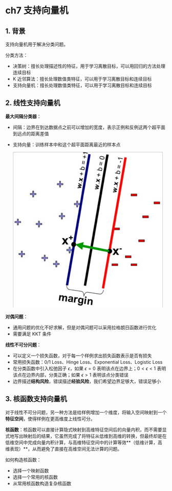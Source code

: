 # ch7 支持向量机

## 1. 背景

支持向量机用于解决分类问题。

分类方法：

- 决策树：擅长处理描述性的特征，用于学习离散目标，可以用回归的方法处理连续目标
- K 近邻算法：擅长处理数值类特征，可以用于学习离散目标和连续目标
- 支持向量机：擅长处理数值类特征，可以用于学习离散目标和连续目标

## 2. 线性支持向量机

**最大间隔分类器**：

- 间隔：边界在到达数据点之前可以增加的宽度，表示正例和反例这两个超平面到远点的距离差值

- 支持向量：训练样本中和这个超平面距离最近的样本点

    ![支持向量机](img/%E6%94%AF%E6%8C%81%E5%90%91%E9%87%8F%E6%9C%BA.jpg)

**对偶问题**：

- 通用问题的优化不好求解，但是对偶问题可以采用拉格朗日函数进行优化
- 需要满足 KKT 条件

**线性不可分问题**：

- 可以定义一个损失函数，对于每一个样例求出损失函数表示是否有损失
- 常用损失函数：0/1 Loss、Hinge Loss、Exponential Loss、Logistic Loss
- 在分类函数中引入松弛因子 $\epsilon$，如果 $\epsilon = 0$ 表明该点在边界上；$0 < \epsilon < 1$ 表明该点在边界内部，分类正确；如果 $\epsilon > 1$ 表明该点分类错误
- 边界描述**结构风险**，错误描述**经验风险**，我们希望边界足够大，错误足够小

## 3. 核函数支持向量机

对于线性不可分问题，另一种方法是给样例增加一个维度，将输入空间映射到一个**特征空间**，使得样例在更高维度上线性可分。

**核函数**：核函数可以直接计算隐式映射到高维特征空间后的向量内积，而不需要显式地写出映射后的结果，它虽然完成了将特征从低维到高维的转换，但最终却是在低维空间中完成向量内积计算，与高维特征空间中的计算等效**（低维计算，高维表现）**，从而避免了直接在高维空间无法计算的问题。

如何构造核函数：

- 选择一个映射函数
- 选择一个常用的核函数
- 从常用核函数构造复杂核函数
